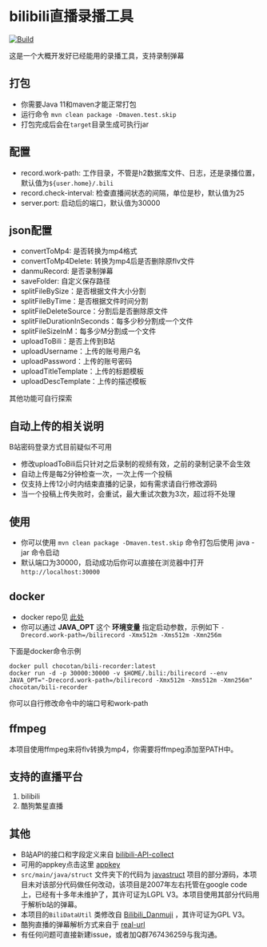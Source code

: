 # bilibili直播录播工具

[![Build](https://github.com/chocotan/bili-recorder/actions/workflows/maven-docker.yml/badge.svg)](https://github.com/chocotan/bili-recorder/actions/workflows/maven-docker.yml)

这是一个大概开发好已经能用的录播工具，支持录制弹幕

## 打包
* 你需要Java 11和maven才能正常打包
* 运行命令 `mvn clean package -Dmaven.test.skip`
* 打包完成后会在`target`目录生成可执行jar

## 配置
* record.work-path: 工作目录，不管是h2数据库文件、日志，还是录播位置，默认值为`${user.home}/.bili`
* record.check-interval: 检查直播间状态的间隔，单位是秒，默认值为25
* server.port: 启动后的端口，默认值为30000


## json配置

* convertToMp4: 是否转换为mp4格式
* convertToMp4Delete: 转换为mp4后是否删除原flv文件
* danmuRecord: 是否录制弹幕
* saveFolder: 自定义保存路径 
* splitFileBySize：是否根据文件大小分割 
* splitFileByTime：是否根据文件时间分割
* splitFileDeleteSource：分割后是否删除原文件
* splitFileDurationInSeconds：每多少秒分割成一个文件
* splitFileSizeInM：每多少M分割成一个文件
* uploadToBili：是否上传到B站
* uploadUsername：上传的账号用户名
* uploadPassword：上传的账号密码
* uploadTitleTemplate：上传的标题模板
* uploadDescTemplate：上传的描述模板

其他功能可自行探索

## 自动上传的相关说明

B站密码登录方式目前疑似不可用

* 修改uploadToBili后只针对之后录制的视频有效，之前的录制记录不会生效
* 自动上传是每2分钟检查一次，一次上传一个投稿
* 仅支持上传12小时内结束直播的记录，如有需求请自行修改源码
* 当一个投稿上传失败时，会重试，最大重试次数为3次，超过将不处理

## 使用
* 你可以使用 `mvn clean package -Dmaven.test.skip` 命令打包后使用 java -jar 命令启动
* 默认端口为30000，启动成功后你可以直接在浏览器中打开 `http://localhost:30000`

## docker
* docker repo见 [此处](https://hub.docker.com/r/chocotan/bili-recorder)
* 你可以通过 **JAVA_OPT** 这个 **环境变量** 指定启动参数，示例如下 `-Drecord.work-path=/bilirecord -Xmx512m -Xms512m -Xmn256m`

下面是docker命令示例
```shell
docker pull chocotan/bili-recorder:latest
docker run -d -p 30000:30000 -v $HOME/.bili:/bilirecord --env JAVA_OPT="-Drecord.work-path=/bilirecord -Xmx512m -Xms512m -Xmn256m" chocotan/bili-recorder
```
你可以自行修改命令中的端口号和work-path

## ffmpeg
本项目使用ffmpeg来将flv转换为mp4，你需要将ffmpeg添加至PATH中。

## 支持的直播平台
1. bilibili
2. 酷狗繁星直播


## 其他
* B站API的接口和字段定义来自 [bilibili-API-collect](https://github.com/SocialSisterYi/bilibili-API-collect)
* 可用的appkey点击这里 [appkey](https://github.com/SocialSisterYi/bilibili-API-collect/blob/master/other/API_auth.md)
* `src/main/java/struct` 文件夹下的代码为 [javastruct](https://code.google.com/archive/p/javastruct/) 项目的部分源码，本项目未对该部分代码做任何改动，该项目是2007年左右托管在google code上，已经有十多年未维护了，其许可证为LGPL V3。本项目使用其部分代码用于解析b站的弹幕。
* 本项目的`BiliDataUtil` 类修改自 [Bilibili_Danmuji](https://github.com/BanqiJane/Bilibili_Danmuji) ，其许可证为GPL V3。
* 酷狗直播的弹幕解析方式来自于 [real-url](https://github.com/wbt5/real-url)
* 有任何问题可直接新建issue，或者加Q群767436259与我沟通。
